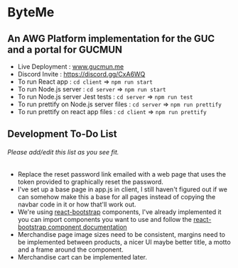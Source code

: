 # ByteMe

## An AWG Platform implementation for the GUC and a portal for GUCMUN

- Live Deployment : www.gucmun.me
- Discord Invite : https://discord.gg/CxA6WQ
- To run React app : `cd client` => `npm run start`
- To run Node.js server : `cd server` => `npm run start`
- To run Node.js server Jest tests : `cd server` => `npm run test`
- To run prettify on Node.js server files : `cd server` => `npm run prettify`
- To run prettify on react app files : `cd client` => `npm run prettify`

## Development To-Do List

###### Please add/edit this list as you see fit.

- Replace the reset password link emailed with a web page that uses the token provided to graphically reset the password.
- I've set up a base page in app.js in client, I still haven't figured out if we can somehow make this a base for all pages instead of copying the navbar code in it or how that'll work out.
- We're using [react-bootstrap](https://react-bootstrap.github.io/)
components, I've already implemented it you can import components you want to use and follow the [react-bootstrap component documentation](https://react-bootstrap.github.io/components/alerts/)
- Merchandise page image sizes need to be consistent, margins need to be implemented between products, a nicer UI maybe better title, a motto and a frame around the component.
- Merchandise cart can be implemented later.
